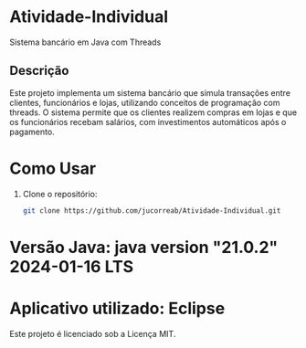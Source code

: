 # Atividade-Individual
Sistema bancário em Java com Threads

## Descrição
Este projeto implementa um sistema bancário que simula transações entre clientes, funcionários e lojas, utilizando conceitos de programação com threads. O sistema permite que os clientes realizem compras em lojas e que os funcionários recebam salários, com investimentos automáticos após o pagamento.

# Como Usar
1. Clone o repositório:
   ```bash
   git clone https://github.com/jucorreab/Atividade-Individual.git

# Versão Java: java version "21.0.2" 2024-01-16 LTS

# Aplicativo utilizado: Eclipse

Este projeto é licenciado sob a Licença MIT.




